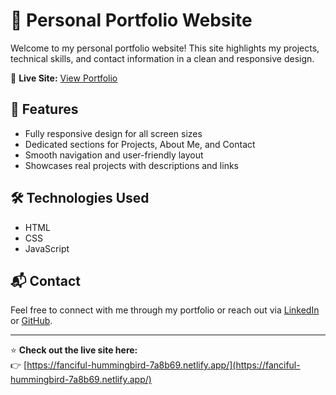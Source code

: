 # 🌟 Personal Portfolio Website

Welcome to my personal portfolio website! This site highlights my projects, technical skills, and contact information in a clean and responsive design.

🚀 **Live Site:** [View Portfolio](https://fanciful-hummingbird-7a8b69.netlify.app/)

## 📁 Features

- Fully responsive design for all screen sizes  
- Dedicated sections for Projects, About Me, and Contact  
- Smooth navigation and user-friendly layout  
- Showcases real projects with descriptions and links  

## 🛠️ Technologies Used

- HTML  
- CSS  
- JavaScript  

## 📬 Contact

Feel free to connect with me through my portfolio or reach out via [LinkedIn](https://www.linkedin.com/in/yogitajibhakate) or [GitHub](https://github.com/yogitajibhakate).

---

⭐️ **Check out the live site here:**  
👉 [https://fanciful-hummingbird-7a8b69.netlify.app/](https://fanciful-hummingbird-7a8b69.netlify.app/)

